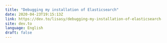 ```yaml
---
title: "Debugging my installation of Elasticsearch"
date: 2020-04-23T19:15:13Z
link: https://dev.to/lisasy/debugging-my-installation-of-elasticsearch-3bnn?utm_medium=RSS&utm_source=news.12bit.vn
site: dev.to
language: English
draft: false
---
```


